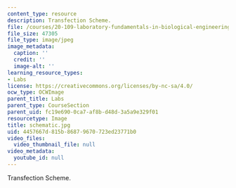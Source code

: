 ```yaml
---
content_type: resource
description: Transfection Scheme.
file: /courses/20-109-laboratory-fundamentals-in-biological-engineering-fall-2007/4457667d815b86879670723ed23771b0_schematic.jpg
file_size: 47305
file_type: image/jpeg
image_metadata:
  caption: ''
  credit: ''
  image-alt: ''
learning_resource_types:
- Labs
license: https://creativecommons.org/licenses/by-nc-sa/4.0/
ocw_type: OCWImage
parent_title: Labs
parent_type: CourseSection
parent_uid: fc19e690-0ca7-af8b-d48d-3a5a9e329f01
resourcetype: Image
title: schematic.jpg
uid: 4457667d-815b-8687-9670-723ed23771b0
video_files:
  video_thumbnail_file: null
video_metadata:
  youtube_id: null
---
```

Transfection Scheme.